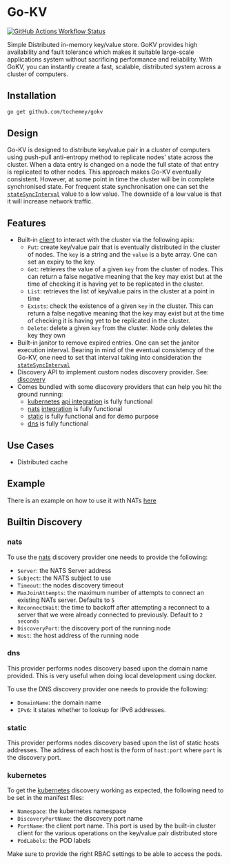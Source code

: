 # Go-KV

[![GitHub Actions Workflow Status](https://img.shields.io/github/actions/workflow/status/Tochemey/gokv/build.yml)]((https://github.com/Tochemey/gokv/actions/workflows/build.yml))

Simple Distributed in-memory key/value store. 
GoKV provides high availability and fault tolerance which makes it suitable large-scale applications system without sacrificing performance and reliability. 
With GoKV, you can instantly create a fast, scalable, distributed system  across a cluster of computers. 

## Installation

```bash
go get github.com/tochemey/gokv
```

## Design

Go-KV is designed to distribute key/value pair in a cluster of computers using push-pull anti-entropy method to replicate nodes' state across the cluster.
When a data entry is changed on a node the full state of that entry is replicated to other nodes.
This approach makes Go-KV eventually consistent. However, at some point in time the cluster will be in complete synchronised state. For frequent state synchronisation
one can set the [`stateSyncInterval`](./cluster/config.go) value to a low value. The downside of a low value is that it will increase network traffic.

## Features
- Built-in [client](./cluster/client.go) to interact with the cluster via the following apis:
  - `Put`: create key/value pair that is eventually distributed in the cluster of nodes. The `key` is a string and the `value` is a byte array. One can set an expiry to the key.
  - `Get`: retrieves the value of a given `key` from the cluster of nodes. This can return a false negative meaning that the key may exist but at the time of checking it is having yet to be replicated in the cluster.
  - `List`: retrieves the list of key/value pairs in the cluster at a point in time
  - `Exists`: check the existence of a given `key` in the cluster. This can return a false negative meaning that the key may exist but at the time of checking it is having yet to be replicated in the cluster.
  - `Delete`: delete a given `key` from the cluster. Node only deletes the key they own
- Built-in janitor to remove expired entries. One can set the janitor execution interval. Bearing in mind of the eventual consistency of the Go-KV, one need to set that interval taking into consideration the [`stateSyncInterval`](./cluster/config.go)
- Discovery API to implement custom nodes discovery provider. See: [discovery](./discovery/provider.go)
- Comes bundled with some discovery providers that can help you hit the ground running:
    - [kubernetes](https://kubernetes.io/docs/home/) [api integration](./discovery/kubernetes) is fully functional
    - [nats](https://nats.io/) [integration](./discovery/nats) is fully functional
    - [static](./discovery/static) is fully functional and for demo purpose
    - [dns](./discovery/dnssd) is fully functional

## Use Cases

- Distributed cache

## Example

There is an example on how to use it with NATs [here](./example/example.go)

## Builtin Discovery

### nats

To use the [nats](https://nats.io/) discovery provider one needs to provide the following:

- `Server`: the NATS Server address
- `Subject`: the NATS subject to use
- `Timeout`: the nodes discovery timeout
- `MaxJoinAttempts`: the maximum number of attempts to connect an existing NATs server. Defaults to `5`
- `ReconnectWait`: the time to backoff after attempting a reconnect to a server that we were already connected to previously. Default to `2 seconds`
- `DiscoveryPort`: the discovery port of the running node
- `Host`: the host address of the running node

### dns

This provider performs nodes discovery based upon the domain name provided. This is very useful when doing local development
using docker.

To use the DNS discovery provider one needs to provide the following:

- `DomainName`: the domain name
- `IPv6`: it states whether to lookup for IPv6 addresses.

### static

This provider performs nodes discovery based upon the list of static hosts addresses.
The address of each host is the form of `host:port` where `port` is the discovery port.

### kubernetes

To get the [kubernetes](https://kubernetes.io/docs/home/) discovery working as expected, the following need to be set in the manifest files:

- `Namespace`: the kubernetes namespace
- `DiscoveryPortName`: the discovery port name
- `PortName`: the client port name. This port is used by the built-in cluster client for the various operations on the key/value pair distributed store
- `PodLabels`: the POD labels

Make sure to provide the right RBAC settings to be able to access the pods.